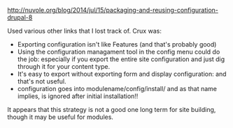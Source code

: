 http://nuvole.org/blog/2014/jul/15/packaging-and-reusing-configuration-drupal-8

Used various other links that I lost track of. Crux was:

- Exporting configuration isn't like Features (and that's probably good)
- Using the configuration managament tool in the config menu could do the job: especially if you export the entire site configuration and just dig through it for your content type.
- It's easy to export without exporting form and display configuration: and that's not useful.
- configuration goes into modulename/config/install/ and as that name implies, is ignored after initial installation!!

It appears that this strategy is not a good one long term for site building, though it may be useful for modules.
